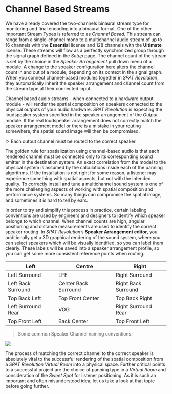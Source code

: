 # Channel Based Streams

We have already covered the two-channels binaural stream type for monitoring and final encoding into a binaural format. One of the other important Stream Types is referred to as _Channel Based_. This stream can range from a single-channel mono to a multichannel audio stream of up to 16 channels with the **Essential** license and 128 channels with the **Ultimate** license. These streams will flow as a perfectly synchronized group through the signal graph defined in the _Setup_ page. The channel count of the stream is set by the choice in the _Speaker Arrangement_ pull down menu of a module. A change to the speaker configuration here alters the channel count in and out of a module, depending on its context in the signal graph. When you connect channel-based modules together in _SPAT Revolution_, they automatically inherit the speaker arrangement and channel count from the stream type at their connected input.

Channel based audio streams - when connected to a hardware output module - will render the spatial composition on speakers connected to the physical outputs of your audio hardware. _SPAT Revolution_ is expecting the loudspeaker system specified in the speaker arrangement of the _Output_ module. If the real loudspeaker arrangement does not correctly match the speaker arrangement model or there is a mistake in your routing somewhere, the spatial sound image will then be compromised.

!> Each output channel must be routed to the correct speaker.

The golden rule for spatialization using channel-based audio is that each rendered channel must be connected only to its corresponding sound emitter in the destination system. An exact correlation from the model to the physical system is assumed by the calculations inside each of the panning algorithms. If the installation is not right for some reason, a listener may experience something with spatial aspects, but not with the intended quality. To correctly install and tune a multichannel sound system is one of the more challenging aspects of working with spatial composition and performance systems. So many things can compromise the spatial image, and sometimes it is hard to tell by ears.

In order to try and simplify this process in practice, certain labeling conventions are used by engineers and designers to identify which speaker belongs to which channel. When channel counts are high, angular positioning and distance measurements are used to identify the correct speaker routing. In _SPAT Revolution_’s **Speaker Arrangement editor**, you additionally get a 3D graphical rendering of the sound system, where you can select speakers which will be visually identified, so you can label them clearly. These labels will be saved into a speaker arrangement profile, so you can get some more consistent reference points when routing.


Left | Centre | Right
--- | --- | ---
Left Surround | LFE | Right Surround
Left Back Surround | Center Back Surround | Right Back Surround
Top Back Left | Top Front Center | Top Back Right
Left Surround Rear | VOG | Right Surround Rear
Top Front Left | Back Center | Top Front Left

> Some common Speaker Channel naming conventions.


![](https://media.githubusercontent.com/media/FLUX-SE/doc_images/main/SpatR/Setup/SpeakerEditor2.png)

The process of matching the correct channel to the correct speaker is absolutely vital to the successful rendering of the spatial composition from a _SPAT Revolution_ _Virtual Room_ into a physical space. Further critical points to a successful project are the choice of panning type in a _Virtual Room_ and consideration of the _Sweet Spot_ for listener positioning. As it is such an important and often misunderstood idea, let us take a look at that topic before going further.

